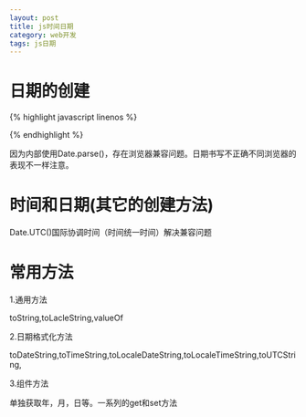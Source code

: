 ```yaml
---
layout: post
title: js时间日期
category: web开发
tags: js日期
---
```


# 日期的创建

{% highlight javascript linenos %}
<script type="text/javascript">
	var date = new Date();//系统当前时间

	var d1 = new Date(1000);//1970,1,1,8:00开始走过1s	

	//内部使用Date.parse()得到毫秒数
	var d2 = new Date("4/18/2008");//2008.04.18

</script>
{% endhighlight %}

因为内部使用Date.parse()，存在浏览器兼容问题。日期书写不正确不同浏览器的表现不一样注意。

# 时间和日期(其它的创建方法)

Date.UTC()国际协调时间（时间统一时间）解决兼容问题

# 常用方法

1.通用方法

toString,toLacleString,valueOf

2.日期格式化方法

toDateString,toTimeString,toLocaleDateString,toLocaleTimeString,toUTCString,

3.组件方法

单独获取年，月，日等。一系列的get和set方法
